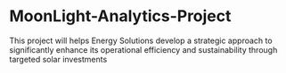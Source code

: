 # MoonLight-Analytics-Project
This project will helps Energy Solutions develop a strategic approach to significantly enhance its operational efficiency and sustainability through targeted solar investments
